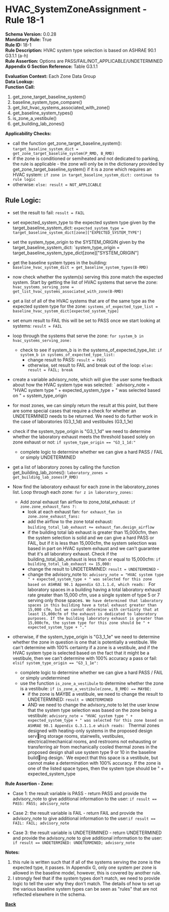 # HVAC_SystemZoneAssignment - Rule 18-1

**Schema Version:** 0.0.28  
**Mandatory Rule:** True  
**Rule ID:** 18-1  
**Rule Description:** HVAC system type selection is based on ASHRAE 90.1 G3.1.1 (a-h)  
**Rule Assertion:** Options are PASS/FAIL/NOT_APPLICABLE/UNDETERMINED  
**Appendix G Section Reference:** Table G3.1.1

**Evaluation Context:** Each Zone Data Group  
**Data Lookup:**   
**Function Call:**

1. get_zone_target_baseline_system()
2. baseline_system_type_compare()
3. get_list_hvac_systems_associated_with_zone()
4. get_baseline_system_types()
5. is_zone_a_vestibule()
6. get_building_lab_zones()

**Applicability Checks:**

- call the function
  get_zone_target_baseline_system(): `target_baseline_system_dict = get_zone_target_baseline_system(P_RMD, B_RMD)`
- if the zone is conditioned or semiheated and not dedicated to parking, the rule is applicable - the zone will only be
  in the dictionary provided by get_zone_target_baseline_system() if it is a zone which requires an HVAC
  system: `if zone in target_baseline_system_dict: continue to rule logic`
- otherwise: `else: result = NOT_APPLICABLE`

## Rule Logic:

- set the result to fail: `result = FAIL`
- set expected_system_type to the expected system type given by the
  target_baseline_system_dict: `expected_system_type = target_baseline_system_dict[zone]["EXPECTED_SYSTEM_TYPE"]`
- set the system_type_origin to the SYSTEM_ORIGIN given by the target_baseline_system_dict: `system_type_origin =
  target_baseline_system_type_dict[zone]["SYSTEM_ORIGIN"]
- get the baseline system types in the building: `baseline_hvac_system_dict = get_baseline_system_types(B-RMD)`
- now check whether the system(s) serving this zone match the expected system. Start by getting the list of HVAC systems
  that serve the zone: `hvac_systems_serving_zone = get_list_hvac_systems_associated_with_zone(B-RMD)`
- get a list of all of the HVAC systems that are of the same type as the expected system type for the
  zone: `systems_of_expected_type_list = baseline_hvac_system_dict[expected_system_type]`
- set enum result to FAIL this will be set to PASS once we start looking at systems: `result = FAIL`
- loop through the systems that serve the zone: `for system_b in hvac_systems_serving_zone:`
    - check to see if system_b is in the systems_of_expected_type_list: `if system_b in systems_of_expected_type_list:`
        - change result to PASS: `result = PASS`
        - otherwise, set result to FAIL and break out of the loop: `else: result = FAIL; break`
- create a variable advisory_note, which will give the user some feedback about how the HVAC system type was selected: `
  advisory_note = "HVAC system type " + expected_system_type + " was selected based on " + system_type_origin


- for most zones, we can simply return the result at this point, but there are some special cases that require a check
  for whether an UNDETERMINED needs to be returned. We need to do further work in the case of laboratories (G3_1_1d) and
  vestibules (G3_1_1e)
- check if the system_type_origin is "G3_1_1d" we need to determine whether the laboratory exhaust meets the threshold
  based solely on zone exhaust or not: `if system_type_origin == "G3_1_1d:"`
    - complete logic to determine whether we can give a hard PASS / FAIL or simply UNDETERMINED

- get a list of laboratory zones by calling the function
  get_building_lab_zones(): `laboratory_zones = get_building_lab_zones(P_RMD)`
- Now find the laboratory exhaust for each zone in the laboratory_zones list. Loop through each
  zone: `for z in laboratory_zones:`
    - Add zonal exhaust fan airflow to zone_total_exhaust: `if zone.zone_exhaust_fans ?:`
        - look at each exhaust fan: `for exhaust_fan in zone.zone_exhaust_fans:`
        - add the airflow to the zone total exhaust: `building_total_lab_exhaust += exhaust_fan.design_airflow`
        - if the building total lab exhaust is greater than 15,000cfm, then the system selection is solid and we can
          give a hard PASS or FAIL, but if it is less than 15,000cfm, the system selection was based in part on HVAC
          system exhaust and we can't guarantee that it's all laboratory exhaust. Check if the
          building_total_lab_exhaust is less than or equal to 15,000cfm: `if building_total_lab_exhaust <= 15,000:`
        - change the result to UNDETERMINED: `result = UNDETERMINED`    -
        - change the advisory_note
          to: `advisory_note = "HVAC system type " + expected_system_type + " was selected for this zone based on ASHRAE 90.1 Appendix G3.1.1.d, which reads: `
          For laboratory spaces in a building having a total laboratory exhaust rate greater than 15,000 cfm, use a
          single system of type 5 or 7 serving only those
          spaces.` We have determined that laboratory spaces in this building have a total exhaust greater than 15,000 cfm, but we cannot determine with certainty that at least 15,000cfm of the exhaust is dedicated to laboratory purposes. If the building laboratory exhaust is greater than 15,000cfm, the system type for this zone should be " + expected_system_type + "."`

- otherwise, if the system_type_origin is "G3_1_1e" we need to determine whether the zone in question is one that is
  potentially a vestibule. We can't determine with 100% certainty if a zone is a vestibule, and if the HVAC system type
  is selected based on the fact that it might be a vestibule, then we can't determine with 100% accuracy a pass or
  fail: `elsif system_type_origin == "G3_1_1e":`
    - complete logic to determine whether we can give a hard PASS / FAIL or simply undetermined
    - use the function `is_zone_a_vestibule` to determine whether the zone is a
      vestibule: `if is_zone_a_vestibule(zone, B_RMD) == MAYBE:`
        - if the zone is MAYBE a vestibule, we need to change the result to UNDETERMINED: `result = UNDETERMINED`
        - AND we need to change the advisory_note to let the user know that the system type selection was based on the
          zone being a
          vestibule: `advisory_note = "HVAC system type " + expected_system_type + " was selected for this zone based on ASHRAE 90.1 Appendix G.3.1.1.e which reads: `
          Thermal zones designed with heating-only systems in the proposed design serving storage rooms, stairwells,
          vestibules, electrical/mechanical rooms, and restrooms not exhausting or transferring air from mechanically
          cooled thermal zones in the proposed design shall use system type 9 or 10 in the baseline building design.`
          We expect that this space is a vestibule, but cannot make a determination with 100% accuracy. If the zone is
          one of the listed space types, then the system type should be " + expected_system_type

**Rule Assertion - Zone:**

- Case 1: the result variable is PASS - return PASS and provide the advisory_note to give additional information to the
  user: `if result == PASS: PASS; advisory_note`
- Case 2: the result variable is FAIL - return FAIL and provide the advisory_note to give additional information to the
  user:`if result == FAIL: FAIL; advisory_note`

- Case 3: the result variable is UNDETERMINED - return UNDETERMINED and provide the advisory_note to give additional
  information to the user: `if result == UNDETERMINED: UNDETERMINED; advisory_note`

**Notes:**

1. this rule is written such that if all of the systems serving the zone is the expected type, it passes. In Appendix G,
   only one system per zone is allowed in the baseline model, however, this is covered by another rule.
2. I strongly feel that if the system types don't match, we need to provide logic to tell the user why they don't match.
   The details of how to set up the various baseline system types can be seen as "rules" that are not reflected
   elsewhere in the schema.

**[Back](../_toc.md)**
